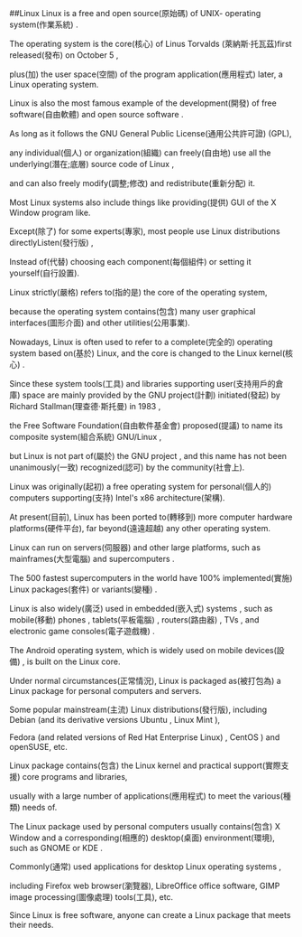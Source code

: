 ##Linux
Linux  is a free and open source(原始碼) of UNIX- operating system(作業系統) . 

The operating system is the core(核心) of Linus Torvalds (萊納斯·托瓦茲)first released(發布) on October 5 , 

plus(加) the user space(空間) of the program application(應用程式) later, a Linux operating system. 

Linux is also the most famous example of the development(開發) of free software(自由軟體) and open source software .

As long as it follows the GNU General Public License(通用公共許可證) (GPL),

any individual(個人) or organization(組織) can freely(自由地) use all the underlying(潛在;底層) source code of Linux ,

and can also freely modify(調整;修改) and redistribute(重新分配) it. 

Most Linux systems also include things like providing(提供) GUI of the X Window program like.

Except(除了) for some experts(專家), most people use Linux distributions directlyListen(發行版) , 

Instead of(代替) choosing each component(每個組件) or setting it yourself(自行設置).

Linux strictly(嚴格) refers to(指的是) the core of the operating system, 

because the operating system contains(包含) many user graphical interfaces(圖形介面) and other utilities(公用事業). 

Nowadays, Linux is often used to refer to a complete(完全的) operating system based on(基於) Linux, and the core is changed to the Linux kernel(核心) . 

Since these system tools(工具) and libraries supporting user(支持用戶的倉庫) space are mainly provided by the GNU project(計劃) initiated(發起) by Richard Stallman(理查德·斯托曼) in 1983 , 

the Free Software Foundation(自由軟件基金會) proposed(提議) to name its composite system(組合系統) GNU/Linux , 

but Linux is not part of(屬於) the GNU project , and this name has not been unanimously(一致) recognized(認可) by the community(社會上).

Linux was originally(起初) a free operating system for personal(個人的) computers supporting(支持) Intel's x86 architecture(架構).

At present(目前), Linux has been ported to(轉移到) more computer hardware platforms(硬件平台), far beyond(遠遠超越) any other operating system.

Linux can run on servers(伺服器) and other large platforms, such as mainframes(大型電腦) and supercomputers .

The 500 fastest supercomputers in the world have 100% implemented(實施) Linux packages(套件) or variants(變種)  .

Linux is also widely(廣泛) used in embedded(嵌入式) systems , such as mobile(移動) phones , tablets(平板電腦) , routers(路由器) , TVs , and electronic game consoles(電子遊戲機) . 

The Android operating system, which is widely used on mobile devices(設備) , is built on the Linux core.

Under normal circumstances(正常情況), Linux is packaged as(被打包為) a Linux package for personal computers and servers. 

Some popular mainstream(主流) Linux distributions(發行版), including Debian (and its derivative versions Ubuntu , Linux Mint ), 

Fedora (and related versions of Red Hat Enterprise Linux) , CentOS ) and openSUSE, etc. 

Linux package contains(包含) the Linux kernel and practical support(實際支援) core programs and libraries, 

usually with a large number of applications(應用程式) to meet the various(種類) needs of. 

The Linux package used by personal computers usually contains(包含) X Window and a corresponding(相應的) desktop(桌面) environment(環境), such as GNOME or KDE .

Commonly(通常) used applications for desktop Linux operating systems ,

including Firefox web browser(瀏覽器), LibreOffice office software, GIMP image processing(圖像處理) tools(工具), etc.

Since Linux is free software, anyone can create a Linux package that meets their needs.

